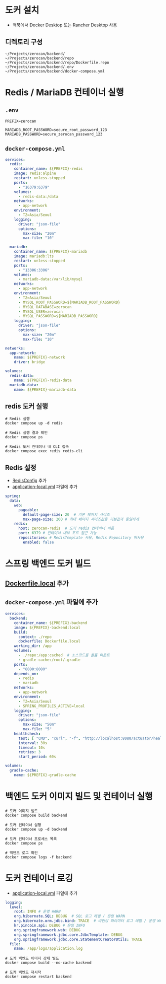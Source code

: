 # 도커 설치

- 맥북에서 Docker Desktop 또는 Rancher Desktop 사용

## 디렉토리 구성

```
~/Projects/zerocan/backend/
~/Projects/zerocan/backend/repo
~/Projects/zerocan/backend/repo/Dockerfile.repo
~/Projects/zerocan/backend/.env
~/Projects/zerocan/backend/docker-compose.yml
```

# Redis / MariaDB 컨테이너 실행

## `.env`

```properties
PREFIX=zerocan

MARIADB_ROOT_PASSWORD=secure_root_password_123
MARIADB_PASSWORD=secure_zerocan_password_123
```

## `docker-compose.yml`

```yaml
services:
  redis:
    container_name: ${PREFIX}-redis
    image: redis:alpine
    restart: unless-stopped
    ports:
      - "16379:6379"
    volumes:
      - redis-data:/data
    networks:
      - app-network
    environment:
      - TZ=Asia/Seoul
    logging:
      driver: "json-file"
      options:
        max-size: "20m"
        max-file: "10"

  mariadb:
    container_name: ${PREFIX}-mariadb
    image: mariadb:lts
    restart: unless-stopped
    ports:
      - "13306:3306"
    volumes:
      - mariadb-data:/var/lib/mysql
    networks:
      - app-network
    environment:
      - TZ=Asia/Seoul
      - MYSQL_ROOT_PASSWORD=${MARIADB_ROOT_PASSWORD}
      - MYSQL_DATABASE=zerocan
      - MYSQL_USER=zerocan
      - MYSQL_PASSWORD=${MARIADB_PASSWORD}
    logging:
      driver: "json-file"
      options:
        max-size: "20m"
        max-file: "10"

networks:
  app-network:
    name: ${PREFIX}-network
    driver: bridge

volumes:
  redis-data:
    name: ${PREFIX}-redis-data
  mariadb-data:
    name: ${PREFIX}-mariadb-data
```

## redis 도커 실행

```shell
# Redis 실행
docker compose up -d redis

# Redis 실행 결과 확인
docker compose ps

# Redis 도커 컨테이너 내 CLI 접속
docker compose exec redis redis-cli
```

## Redis 설정

- [RedisConfig](/src/main/kotlin/kr/pincoin/api/global/config/RedisConfig.kt) 추가
- [application-local.yml](/src/main/resources/application-local.yml) 파일에 추가

```yaml
spring:
  data:
    web:
      pageable:
        default-page-size: 20  # 기본 페이지 사이즈
        max-page-size: 200 # 최대 페이지 사이즈값을 기본값과 동일하게
    redis:
      host: zerocan-redis  # 도커 redis 컨테이너 이름
      port: 6379 # 컨테이너 내부 포트 접근 가능
      repositories: # RedisTemplate 사용, Redis Repository 미사용
        enabled: false
```

# 스프링 백엔드 도커 빌드

## [Dockerfile.local](/Dockerfile.local) 추가

## `docker-compose.yml` 파일에 추가

```yaml
services:
  backend:
    container_name: ${PREFIX}-backend
    image: ${PREFIX}-backend:local
    build:
      context: ./repo
      dockerfile: Dockerfile.local
    working_dir: /app
    volumes:
      - ./repo:/app:cached  # 소스코드를 볼륨 마운트
      - gradle-cache:/root/.gradle
    ports:
      - "8080:8080"
    depends_on:
      - redis
      - mariadb
    networks:
      - app-network
    environment:
      - TZ=Asia/Seoul
      - SPRING_PROFILES_ACTIVE=local
    logging:
      driver: "json-file"
      options:
        max-size: "50m"
        max-file: "5"
    healthcheck:
      test: [ "CMD", "curl", "-f", "http://localhost:8080/actuator/health" ]
      interval: 30s
      timeout: 10s
      retries: 3
      start_period: 60s

volumes:
  gradle-cache:
    name: ${PREFIX}-gradle-cache
```

# 백엔드 도커 이미지 빌드 및 컨테이너 실행

```shell
# 도커 이미지 빌드
docker compose build backend 

# 도커 컨테이너 실행
docker compose up -d backend 

# 도커 컨테이너 프로세스 목록
docker compose ps

# 백엔드 로그 확인
docker compose logs -f backend
```

# 도커 컨테이너 로깅

- [application-local.yml](/src/main/resources/application-local.yml) 파일에 추가

```yaml
logging:
  level:
    root: INFO # 운영 WARN
    org.hibernate.SQL: DEBUG  # SQL 로그 레벨 / 운영 WARN
    org.hibernate.orm.jdbc.bind: TRACE  # 바인딩 파라미터 로그 레벨 / 운영 WARN
    kr.pincoin.api: DEBUG # 운영 INFO
    org.springframework.web: DEBUG
    org.springframework.jdbc.core.JdbcTemplate: DEBUG
    org.springframework.jdbc.core.StatementCreatorUtils: TRACE
  file:
    name: /app/logs/application.log
```

```shell
# 도커 백엔드 이미지 강제 빌드
docker compose build --no-cache backend

# 도커 백엔드 재시작
docker compose restart backend
```
